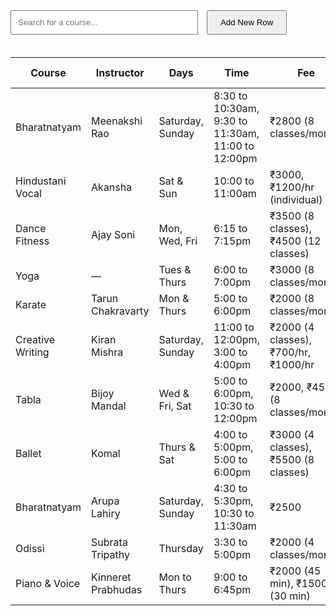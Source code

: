 <input type="text" id="searchBox" placeholder="Search for a course..." onkeyup="searchCourse()" style="padding:10px;width:300px;margin-bottom:20px;">
<button onclick="addNewRow()" style="padding:10px 20px;margin-left:10px;">Add New Row</button>

<table id="courseTable">
  <thead>
    <tr>
      <th>Course</th>
      <th>Instructor</th>
      <th>Days</th>
      <th>Time</th>
      <th>Fee</th>
      <th>Room No.</th>
      <th>Actions</th>
    </tr>
  </thead>
  <tbody>
    <tr><td contenteditable="true">Bharatnatyam</td><td contenteditable="true">Meenakshi Rao</td><td contenteditable="true">Saturday, Sunday</td><td contenteditable="true">8:30 to 10:30am, 9:30 to 11:30am, 11:00 to 12:00pm</td><td contenteditable="true">₹2800 (8 classes/month)</td><td contenteditable="true">Room 101</td><td><button onclick="alert('Changes saved!')">Save</button></td></tr>
    <tr><td contenteditable="true">Hindustani Vocal</td><td contenteditable="true">Akansha</td><td contenteditable="true">Sat & Sun</td><td contenteditable="true">10:00 to 11:00am</td><td contenteditable="true">₹3000, ₹1200/hr (individual)</td><td contenteditable="true">Room 102</td><td><button onclick="alert('Changes saved!')">Save</button></td></tr>
    <tr><td contenteditable="true">Dance Fitness</td><td contenteditable="true">Ajay Soni</td><td contenteditable="true">Mon, Wed, Fri</td><td contenteditable="true">6:15 to 7:15pm</td><td contenteditable="true">₹3500 (8 classes), ₹4500 (12 classes)</td><td contenteditable="true">Room 103</td><td><button onclick="alert('Changes saved!')">Save</button></td></tr>
    <tr><td contenteditable="true">Yoga</td><td contenteditable="true">—</td><td contenteditable="true">Tues & Thurs</td><td contenteditable="true">6:00 to 7:00pm</td><td contenteditable="true">₹3000 (8 classes/month)</td><td contenteditable="true">Room 104</td><td><button onclick="alert('Changes saved!')">Save</button></td></tr>
    <tr><td contenteditable="true">Karate</td><td contenteditable="true">Tarun Chakravarty</td><td contenteditable="true">Mon & Thurs</td><td contenteditable="true">5:00 to 6:00pm</td><td contenteditable="true">₹2000 (8 classes/month)</td><td contenteditable="true">Room 105</td><td><button onclick="alert('Changes saved!')">Save</button></td></tr>
    <tr><td contenteditable="true">Creative Writing</td><td contenteditable="true">Kiran Mishra</td><td contenteditable="true">Saturday, Sunday</td><td contenteditable="true">11:00 to 12:00pm, 3:00 to 4:00pm</td><td contenteditable="true">₹2000 (4 classes), ₹700/hr, ₹1000/hr</td><td contenteditable="true">Room 106</td><td><button onclick="alert('Changes saved!')">Save</button></td></tr>
    <tr><td contenteditable="true">Tabla</td><td contenteditable="true">Bijoy Mandal</td><td contenteditable="true">Wed & Fri, Sat</td><td contenteditable="true">5:00 to 6:00pm, 10:30 to 12:00pm</td><td contenteditable="true">₹2000, ₹4500 (8 classes/month)</td><td contenteditable="true">Room 107</td><td><button onclick="alert('Changes saved!')">Save</button></td></tr>
    <tr><td contenteditable="true">Ballet</td><td contenteditable="true">Komal</td><td contenteditable="true">Thurs & Sat</td><td contenteditable="true">4:00 to 5:00pm, 5:00 to 6:00pm</td><td contenteditable="true">₹3000 (4 classes), ₹5500 (8 classes)</td><td contenteditable="true">Room 108</td><td><button onclick="alert('Changes saved!')">Save</button></td></tr>
    <tr><td contenteditable="true">Bharatnatyam</td><td contenteditable="true">Arupa Lahiry</td><td contenteditable="true">Saturday, Sunday</td><td contenteditable="true">4:30 to 5:30pm, 10:30 to 11:30am</td><td contenteditable="true">₹2500</td><td contenteditable="true">Room 109</td><td><button onclick="alert('Changes saved!')">Save</button></td></tr>
    <tr><td contenteditable="true">Odissi</td><td contenteditable="true">Subrata Tripathy</td><td contenteditable="true">Thursday</td><td contenteditable="true">3:30 to 5:00pm</td><td contenteditable="true">₹2000 (4 classes/month)</td><td contenteditable="true">Room 110</td><td><button onclick="alert('Changes saved!')">Save</button></td></tr>
    <tr><td contenteditable="true">Piano & Voice</td><td contenteditable="true">Kinneret Prabhudas</td><td contenteditable="true">Mon to Thurs</td><td contenteditable="true">9:00 to 6:45pm</td><td contenteditable="true">₹2000 (45 min), ₹1500 (30 min)</td><td contenteditable="true">Room 111</td><td><button onclick="alert('Changes saved!')">Save</button></td></tr>
  </tbody>
</table>

<script>
function searchCourse() {
  let input = document.getElementById("searchBox").value.toLowerCase();
  let rows = document.querySelectorAll("#courseTable tbody tr");
  for (let i = 0; i < rows.length; i++) {
    let rowText = rows[i].innerText.toLowerCase();
    rows[i].style.display = rowText.includes(input) ? "" : "none";
  }
}

function addNewRow() {
  const table = document.querySelector("#courseTable tbody");
  const newRow = document.createElement("tr");
  newRow.innerHTML = `
    <td contenteditable="true">New Course</td>
    <td contenteditable="true">Instructor</td>
    <td contenteditable="true">Days</td>
    <td contenteditable="true">Time</td>
    <td contenteditable="true">Fee</td>
    <td contenteditable="true">Room No.</td>
    <td><button onclick="alert('Changes saved!')">Save</button></td>
  `;
  table.appendChild(newRow);
}
</script>
